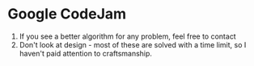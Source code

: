 # Google CodeJam

1. If you see a better algorithm for any problem, feel free to contact
2. Don't look at design - most of these are solved with a time limit, so I haven't paid attention to craftsmanship.
